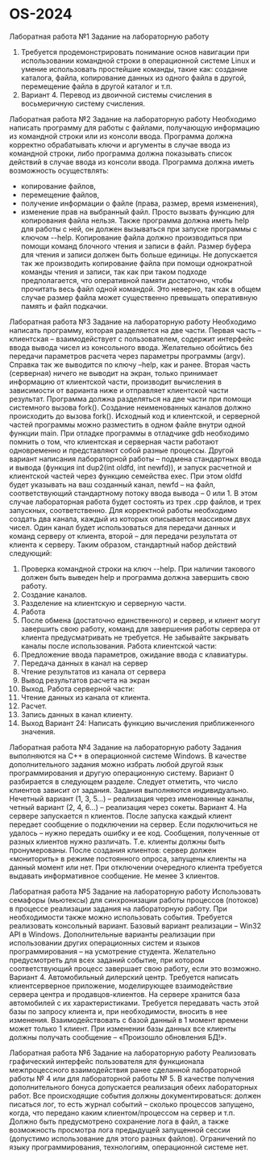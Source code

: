 # OS-2024

Лаборатная работа №1
 Задание на лабораторную работу
1) Требуется продемонстрировать понимание основ навигации при использовании командной строки в операционной системе Linux и умение использовать простейшие команды, такие как: создание каталога, файла, копирование данных из одного файла в другой, перемещение файла в другой каталог и т.п.
2) Вариант 4.
Перевод из двоичной системы счисления в восьмеричную систему счисления.


Лаборатная работа №2
  Задание на лабораторную работу
Необходимо написать программу для работы с файлами, получающую информацию из командной строки или из консоли ввода.
Программа должна корректно обрабатывать ключи и аргументы в случае ввода из командной строки, либо программа должна показывать список действий в случае ввода из консоли ввода.
Программа должна иметь возможность осуществлять:
- копирование файлов,
- перемещение файлов,
- получение информации о файле (права, размер, время изменения),
- изменение прав на выбранный файл.
Просто вызвать функцию для копирования файла нельзя.
Также программа должна иметь help для работы с ней, он должен вызываться при запуске программы с ключом --help.
Копирование файла должно производиться при помощи команд блочного чтения и записи в файл. Размер буфера для чтения и записи должен быть больше единицы. Не допускается так же производить копирование файла при помощи однократной команды чтения и записи, так как при таком подходе предполагается, что оперативной памяти достаточно, чтобы прочитать весь файл одной командой. Это неверно, так как в общем случае размер файла может существенно превышать оперативную память и файл подкачки.


Лаборатная работа №3
Задание на лабораторную работу
Необходимо написать программу, которая разделяется на две части. Первая часть – клиентская – взаимодействует с пользователем, содержит интерфейс ввода вывода чисел из консольного ввода. Желательно обойтись без передачи параметров расчета через параметры программы (argv). Справка так же выводится по ключу –help, как и ранее. Вторая часть (серверная) ничего не выводит на экран, только принимает информацию от клиентской части, производит вычисления в зависимости от варианта ниже и отправляет клиентской части результат.
Программа должна разделяться на две части при помощи системного вызова fork(). Создание неименованных каналов должно происходить до вызова fork().
Исходный код и клиентской, и серверной частей программы можно разместить в одном файле внутри одной функции main. При отладке программы в отладчике gdb необходимо помнить о том, что клиентская и серверная части работают одновременно и представляют собой разные процессы.
Другой вариант написания лабораторной работы – подмена стандартных ввода и вывода (функция int dup2(int oldfd, int newfd)), и запуск расчетной и клиентской частей через функцию семейства exec. При этом oldfd будет указывать на ваш созданный канал, newfd – на файл, соответствующий стандартному потоку ввода вывода – 0 или 1. В этом случае лабораторная работа будет состоять из трех .cpp файлов, и трех запускных, соответственно.
Для корректной работы необходимо создать два канала, каждый из которых описывается массивом двух чисел. Один канал будет использоваться для передачи данных и команд серверу от клиента, второй – для передачи результата от клиента к серверу.
Таким образом, стандартный набор действий следующий:
1. Проверка командной строки на ключ --help. При наличии такового должен быть выведен help и программа должна завершить свою работу.
2. Создание каналов.
3. Разделение на клиентскую и серверную части.
4. Работа
5. После обмена (достаточно единственного) и сервер, и клиент могут завершить свою работу, команд для завершения работы сервера от клиента предусматривать не требуется.
Не забывайте закрывать каналы после использования.
Работа клиентской части:
1. Предложение ввода параметров, ожидание ввода с клавиатуры.
2. Передача данных в канал на сервер
3. Чтение результатов из канала от сервера
4. Вывод результатов расчета на экран
5. Выход.
Работа серверной части:
1. Чтение данных из канала от клиента.
2. Расчет.
3. Запись данных в канал клиенту.
4. Выход 
Вариант 24: Написать функцию вычисления приближенного значения.


Лаборатная работа №4
Задание на лабораторную работу
Задания выполняются на С++ в операционной системе Windows. В качестве дополнительного задания можно избрать любой другой язык программирования и другую операционную систему. Вариант 0 разбирается в следующем разделе. Следует отметить, что число клиентов зависит от задания. Задания выполняются индивидуально. Нечетный вариант (1, 3, 5…) – реализация через именованные каналы, четный вариант (2, 4, 6…) – реализация через сокеты. 
Вариант 4.
На сервере запускается n клиентов. После запуска каждый клиент передает сообщение о подключении на сервер. Если подключиться не удалось – нужно передать ошибку и ее код. Сообщения, полученные от разных клиентов нужно различать. Т.е. клиенты должны быть пронумерованы. После создания клиентов: сервер должен «мониторить» в режиме постоянного опроса, запущены клиенты на данный момент или нет. При отключении очередного клиента требуется выдавать информативное сообщение. Не менее 3 клиентов. 


Лаборатная работа №5
Задание на лабораторную работу
 Использовать семафоры (мьютексы) для синхронизации работы процессов (потоков) в процессе реализации задания на лабораторную работу. При необходимости также можно использовать события. Требуется реализовать консольный вариант. Базовый вариант реализации – Win32 API в Windows. Дополнительные варианты реализации при использовании других операционных систем и языков программирования – на усмотрение студента. Желательно предусмотреть для всех заданий событие, при котором соответствующий процесс завершает свою работу, если это возможно.
Вариант 4.
Автомобильный дилерский центр. Требуется написать клиентсерверное приложение, моделирующее взаимодействие сервера центра и продавцов-клиентов. На сервере хранится база автомобилей с их характеристиками. Требуется передавать часть этой базы по запросу клиента и, при необходимости, вносить в нее изменения. Взаимодействовать с базой данный в 1 момент времени может только 1 клиент. При изменении базы данных все клиенты должны
получать сообщение – «Произошло обновления БД!». 


Лаборатная работа №6
Задание на лабораторную работу
 Реализовать графический интерфейс пользователя для функционала межпроцессного взаимодействия ранее сделанной лабораторной работы № 4 или для лабораторной работы № 5. В качестве получения дополнительного бонуса допускается реализация обеих лабораторных работ.
Все происходящие события должны документироваться: должен писаться лог, то есть журнал событий – сколько процессов запущено, когда, что передано каким клиентом/процессом на сервер и т.п. Должно быть предусмотрено сохранение лога в файл, а также возможность просмотра лога предыдущей запущенной сессии (допустимо использование для этого разных файлов).
Ограничений по языку программирования, технологиям, операционной системе нет. 
